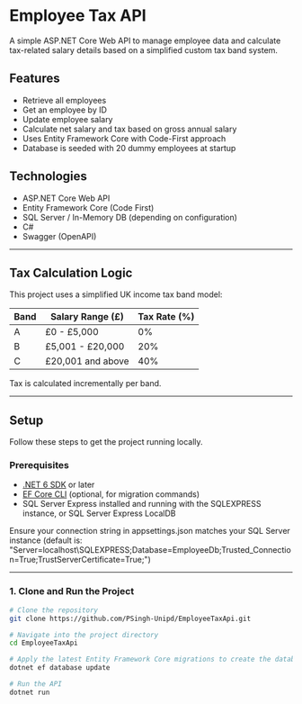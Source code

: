 # Employee Tax API

A simple ASP.NET Core Web API to manage employee data and calculate tax-related salary details based on a simplified custom tax band system.

## Features

- Retrieve all employees
- Get an employee by ID
- Update employee salary
- Calculate net salary and tax based on gross annual salary
- Uses Entity Framework Core with Code-First approach
- Database is seeded with 20 dummy employees at startup

## Technologies

- ASP.NET Core Web API
- Entity Framework Core (Code First)
- SQL Server / In-Memory DB (depending on configuration)
- C#
- Swagger (OpenAPI)

---

## Tax Calculation Logic

This project uses a simplified UK income tax band model:

| Band | Salary Range (£)  | Tax Rate (%) |
| ---- | ----------------- | ------------ |
| A    | £0 - £5,000       | 0%           |
| B    | £5,001 - £20,000  | 20%          |
| C    | £20,001 and above | 40%          |

Tax is calculated incrementally per band.

---

## Setup

Follow these steps to get the project running locally.

### Prerequisites

- [.NET 6 SDK](https://dotnet.microsoft.com/download/dotnet/9.0) or later
- [EF Core CLI](https://learn.microsoft.com/en-us/ef/core/cli/dotnet) (optional, for migration commands)
- SQL Server Express installed and running with the SQLEXPRESS instance, or SQL Server Express LocalDB

Ensure your connection string in appsettings.json matches your SQL Server instance (default is: "Server=localhost\\SQLEXPRESS;Database=EmployeeDb;Trusted_Connection=True;TrustServerCertificate=True;")

---

### 1. Clone and Run the Project

```bash
# Clone the repository
git clone https://github.com/PSingh-Unipd/EmployeeTaxApi.git

# Navigate into the project directory
cd EmployeeTaxApi

# Apply the latest Entity Framework Core migrations to create the database
dotnet ef database update

# Run the API
dotnet run
```
